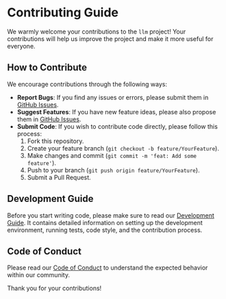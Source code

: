 # Contributing Guide

We warmly welcome your contributions to the `llm` project! Your contributions will help us improve the project and make it more useful for everyone.

## How to Contribute

We encourage contributions through the following ways:

-   **Report Bugs**: If you find any issues or errors, please submit them in [GitHub Issues](https://github.com/pplmx/llm/issues).
-   **Suggest Features**: If you have new feature ideas, please also propose them in [GitHub Issues](https://github.com/pplmx/llm/issues).
-   **Submit Code**: If you wish to contribute code directly, please follow this process:
    1.  Fork this repository.
    2.  Create your feature branch (`git checkout -b feature/YourFeature`).
    3.  Make changes and commit (`git commit -m 'feat: Add some feature'`).
    4.  Push to your branch (`git push origin feature/YourFeature`).
    5.  Submit a Pull Request.

## Development Guide

Before you start writing code, please make sure to read our [Development Guide](docs/development.md). It contains detailed information on setting up the development environment, running tests, code style, and the contribution process.

## Code of Conduct

Please read our [Code of Conduct](CODE_OF_CONDUCT.md) to understand the expected behavior within our community.

Thank you for your contributions!
